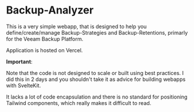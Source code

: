 # Backup-Analyzer

This is a very simple webapp, that is designed to help you define/create/manage Backup-Strategies and Backup-Retentions, primarly for the Veeam Backup Platform.

Application is hosted on Vercel.


**Important**:

Note that the code is not designed to scale or built using best practices. I did this in 2 days and you shouldn't take it as advice for building webapps with SvelteKit. 

It lacks a lot of code encapsulation and there is no standard for positioning Tailwind components, which really makes it difficult to read.